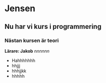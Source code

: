 # Jensen

## Nu har vi kurs i programmering

### Nästan kursen är teori

**Lärare: Jakob** _nnnnnn_

- Hahhhhhhh
- hhjjj
- hhhjjkk
- hhhhh
